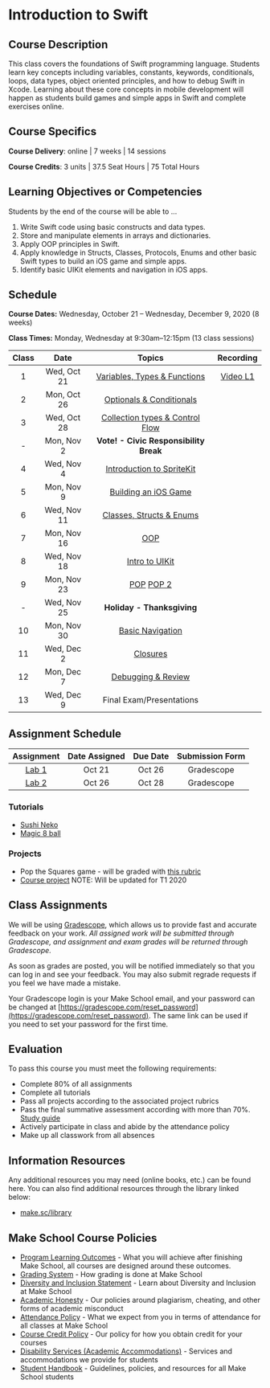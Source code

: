 # Introduction to Swift

## Course Description

This class covers the foundations of Swift programming language. Students learn key concepts including variables, constants, keywords, conditionals, loops, data types, object oriented principles, and how to debug Swift in Xcode. Learning about these core concepts in mobile development will happen as students build games and simple apps in Swift and complete exercises online.



## Course Specifics

**Course Delivery**: online | 7 weeks | 14 sessions

**Course Credits**: 3 units | 37.5 Seat Hours | 75 Total Hours

## Learning Objectives or Competencies

Students by the end of the course will be able to ...

1. Write Swift code using basic constructs and data types.
1. Store and manipulate elements in arrays and dictionaries.
1. Apply OOP principles in Swift.
1. Apply knowledge in Structs, Classes, Protocols, Enums and other basic Swift types to build an iOS game and simple apps.
1. Identify basic UIKit elements and navigation in iOS apps.

## Schedule

**Course Dates:** Wednesday, October 21 – Wednesday, December 9, 2020 (8 weeks)

**Class Times:** Monday, Wednesday at 9:30am–12:15pm (13 class sessions)

| Class |          Date          |                 Topics                  | Recording |
|:-----:|:----------------------:|:---------------------------------------:|:----------:
|  1 |  Wed, Oct 21               | [Variables, Types & Functions]         | [Video L1]|
|  2 |  Mon, Oct 26               | [Optionals & Conditionals]             |
|  3 |  Wed, Oct 28               | [Collection types & Control Flow]      |
|  - |  Mon, Nov 2                | **Vote! - Civic Responsibility Break** |
|  4 |  Wed, Nov 4                | [Introduction to SpriteKit]            |
|  5 |  Mon, Nov 9                | [Building an iOS Game]                 |
|  6 |  Wed, Nov 11               | [Classes, Structs & Enums]             |
|  7 |  Mon, Nov 16               | [OOP]                                  |
|  8 |  Wed, Nov 18               | [Intro to UIKit]                       |
|  9 |  Mon, Nov 23               | [POP] [POP 2]                          |
|  - |  Wed, Nov 25               | **Holiday - Thanksgiving**             |
| 10 |  Mon, Nov 30               | [Basic Navigation]                     |
| 11 |  Wed, Dec 2                | [Closures]                             |
| 12 |  Mon, Dec 7                | [Debugging & Review]                   |
| 13 |  Wed, Dec 9                | Final Exam/Presentations               |  

[Variables, Types & Functions]: Lessons/01-Variables-Types-&-Functions/README.md
[Optionals & Conditionals]: Lessons/02-Optionals-&-Conditionals/README.md
[Collection types & Control Flow]: Lessons/03-Arrays-Loops-Dictionaries/README.md
[Classes, Structs & Enums]: Lessons/04-Classes-Structs-Enums/README.md
[Introduction to SpriteKit]: Lessons/05-Introduction-to-SpriteKit/README.md
[Building an iOS Game]: Lessons/06-Building-an-iOS-Game/README.md
[Building an iOS Game Pt.2]: Lessons/07-Building-an-iOS-Game-Part-2/README.md
[OOP]: Lessons/08-OOP/README.md
[Building an RPG Game]: Lessons/09-OOP-in-Games-Structs-&-Protocols/README.md
[More on OOP]: Lessons/10-Build-an-RPG-Game/README.md
[Intro to UIKit]: Lessons/11-Intro-to-UIKit/README.md
[Inspecting and Debugging Your Code]: Lessons/13-Inspecting-And-Debugging-Your-Code/README.md
[POP]: Lessons/09-POP/README.md
[POP 2]: Lessons/10-POP2/README.md
[Basic Navigation]: Lessons/12-Basic-Navigation/README.md
[Closures]: Lessons/13-Closures/README.md
[Debugging & Review]: Lessons/14-Debugging/README.md

[Video L1]: https://zoom.us/rec/share/hLwUfO9z9h-Qk96XPaMCm10kdr8smrhrviAoUpl4IELpIP-0MJqZDlIPHxc5WLKF.AW4iWM7TE4X9yWeB?startTime=1603317238000

## Assignment Schedule

|            Assignment                 | Date Assigned |   Due Date   |  Submission Form  |
|:-------------------------------------:|:-------------:|:------------:|:-----------------:|
| [Lab 1]        | Oct 21        | Oct 26       | Gradescope        |
| [Lab 2]        | Oct 26        | Oct 28       | Gradescope        |

[Lab 1]: https://github.com/Make-School-Labs/swift-lab1
[Lab 2]: https://github.com/Make-School-Labs/swift-lab-2

<!--
| [Variables & Types](https://repl.it/classroom/invite/YcFKUQ4)    | Jan Tue 21 | Jan Fri 24 | Repl.it site & tracker |
| [Functions](https://repl.it/classroom/invite/ghUSdYG)            | Jan Tue 21 | Jan Fri 24 | Repl.it site & tracker |
| [Conditionals](https://repl.it/classroom/invite/YcGNSq7)         | Jan Thu 23 | Jan Mon 27 | Repl.it site & tracker |
| [Optionals](https://repl.it/classroom/invite/YhH356u)            | Jan Thu 23 | Jan Mon 27 | Repl.it site & tracker |
| [Loops](https://repl.it/classroom/invite/YcITQAd)                | Jan Tue 28 | Feb Thu 6 | Repl.it site & tracker |
| [Arrays](https://repl.it/classroom/invite/YcJWOag)               | Jan Tue 28 | Feb Thu 6| Repl.it site & tracker |
| [Dictionaries](https://repl.it/classroom/invite/0J90Ejp)         | Jan Tue 28 | Feb Thu 6| Repl.it site & tracker |
| Sushi Neko                                                       | Jan Thu 30 | Feb Tue 4 | Github link in tracker |
| Magic 8 ball                                                     | Feb Thu 6 |  Feb Fri 14 | Github link in tracker |
| [Structs](https://repl.it/classroom/invite/YcKZNKj)              |  |   | Repl.it site & tracker |
| [Enums](https://repl.it/classroom/invite/YcL2Lkm)                |  |   | Repl.it site & tracker |
| Pop the squares                                                  |  |   | Github link in tracker |
| [OOP](https://repl.it/classroom/invite/ZpclEej)                  |  |   | Repl.it site & tracker |
| Course project                                                   |  |   | Github link in tracker |
| [POP](https://repl.it/classroom/invite/0FruFZO)                  | day, Date | day, Date | Repl.it site & tracker |
-->

### Tutorials

- [Sushi Neko](https://www.makeschool.com/academy/track/learn-to-clone-timberman-with-spritekit-and-swift-4)
- [Magic 8 ball](https://www.makeschool.com/academy/track/learn-how-to-build-apps--magic-8-ball)

### Projects

- Pop the Squares game - will be graded with [this rubric](https://www.makeschool.com/rubrics/UnVicmljLTg5)
- [Course project](Assignments/FinalProject.md) NOTE: Will be updated for T1 2020
<!--- - Independent project. [Rubric](https://docs.google.com/document/d/1vEAeNCwbG9OHmLzYCuV2VzmG0aC2VQdDLoypzXdALj4/edit?usp=sharing) --->

## Class Assignments

We will be using [Gradescope](gradescope.com), which allows us to provide fast and accurate feedback on your work. *All assigned work will be submitted through Gradescope, and assignment and exam grades will be returned through Gradescope.*

As soon as grades are posted, you will be notified immediately so that you can log in and see your feedback. You may also submit regrade requests if you feel we have made a mistake.

Your Gradescope login is your Make School email, and your password can be changed at [https://gradescope.com/reset_password](https://gradescope.com/reset_password). The same link can be used if you need to set your password for the first time.

## Evaluation

To pass this course you must meet the following requirements:

- Complete 80% of all assignments
- Complete all tutorials
- Pass all projects according to the associated project rubrics
- Pass the final summative assessment according with more than 70%. [Study guide](StudyGuide.md)
- Actively participate in class and abide by the attendance policy
- Make up all classwork from all absences

##  Information Resources

Any additional resources you may need (online books, etc.) can be found here. You can also find additional resources through the library linked below:

- [make.sc/library](http://make.sc/library)

## Make School Course Policies

- [Program Learning Outcomes](https://make.sc/program-learning-outcomes) - What you will achieve after finishing Make School, all courses are designed around these outcomes.
- [Grading System](https://make.sc/grading-system) - How grading is done at Make School
- [Diversity and Inclusion Statement](https://make.sc/diversity-and-inclusion-statement) - Learn about Diversity and Inclusion at Make School
- [Academic Honesty](https://make.sc/academic-honesty-policy) - Our policies around plagiarism, cheating, and other forms of academic misconduct
- [Attendance Policy](https://make.sc/attendance-policy) - What we expect from you in terms of attendance for all classes at Make School
- [Course Credit Policy](https://make.sc/course-credit-policy) - Our policy for how you obtain credit for your courses
- [Disability Services (Academic Accommodations)](https://make.sc/disability-services) - Services and accommodations we provide for students
- [Student Handbook](https://make.sc/student-handbook) - Guidelines, policies, and resources for all Make School students
